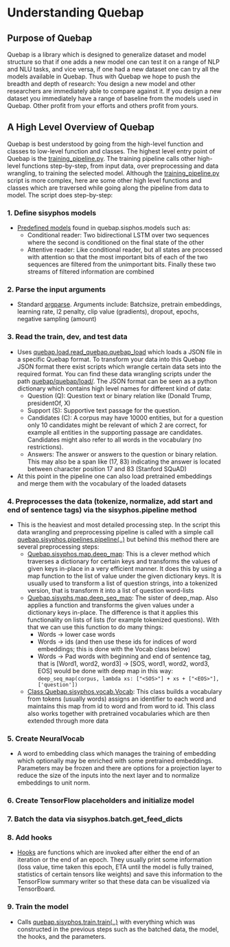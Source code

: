 # Understanding Quebap

## Purpose of Quebap
Quebap is a library which is designed to generalize dataset and model structure so that if one adds a new model one can test it on a range of NLP and NLU tasks, and vice versa, if one had a new dataset one can try all the models available in Quebap. Thus with Quebap we hope to push the breadth and depth of research: You design a new model and other researchers are immediately able to compare against it. If you design a new dataset you immediately have a range of baseline from the models used in Quebap. Other profit from your efforts and others profit from yours.

## A High Level Overview of Quebap
Quebap is best understood by going from the high-level function and classes to low-level function and classes. The highest level entry point of Quebap is the [training_pipeline.py](../quebap/training_pipeline.py). The training pipeline calls other high-level functions step-by-step, from input data, over preprocessing and data wrangling, to training the selected model. Although the [training_pipeline.py](../quebap/training_pipeline.py) script is more complex, here are some other high level functions and classes which are traversed while going along the pipeline from data to model.
   The script does step-by-step:
### 1. Define sisyphos models
- [Predefined models](../quebap/sisyphos/models.py) found in quebap.sisphos.models such as:
  - Conditional reader: Two bidirectional LSTM over two sequences where the second is conditioned on the final state of the other
  - Attentive reader: Like conditional reader, but all states are processed with attention so that the most important bits of each of the two sequences are filtered from the unimportant bits. Finally these two streams of filtered information are combined
### 2. Parse the input arguments
- Standard [argparse](https://docs.python.org/3/library/argparse.html). Arguments include: Batchsize, pretrain embeddings, learning rate, l2 penalty, clip value (gradients), dropout, epochs, negative sampling (amount)
### 3. Read the train, dev, and test data
- Uses [quebap.load.read_quebap.quebap_load](../quebap/load/read_quebap.py) which loads a JSON file in a specific Quebap format. To transform your data into this Quebap JSON format there exist scripts which wrangle certain data sets into the required format. You can find these data wrangling scripts under the path [quebap/quebap/load/](..quebap/load). The JSON format can be seen as a python dictionary which contains high level names for different kind of data:
  - Question (Q): Question text or binary relation like (Donald Trump, presidentOf, X)
  - Support (S): Supportive text passage for the question. 
  - Candidates (C): A corpus may have 10000 entities, but for a question only 10 candidates might be relevant of which 2 are correct, for example all entities in the supporting passage are candidates. Candidates might also refer to all words in the vocabulary (no restrictions).
  - Answers: The answer or answers to the question or binary relation. This may also be a span like (17, 83) indicating the answer is located between character position 17 and 83 (Stanford SQuAD)
- At this point in the pipeline one can also load pretrained embeddings and merge them with the vocabulary of the loaded datasets
### 4. Preprocesses the data (tokenize, normalize, add  start and end of sentence tags) via the sisyphos.pipeline method
- This is the heaviest and most detailed processing step. In the script this data wrangling and preprocessing pipeline is called with a simple call [quebap.sisyphos.pipelines.pipeline(..)](..quebap/sisyphos/pipelines.py) but behind this method there are several preprocessing steps:
  - [Quebap.sisyphos.map.deep_map](..quebap/sisyphos/map.py): This is a clever method which traverses a dictionary for certain keys and transforms the values of given keys in-place in a very efficient manner. It does this by using a map function to the list of value under the given dictionary keys. It is usually used to transform a list of question strings, into a tokenized version, that is transform it into a list of question word-lists
  - [Quebap.sisyphs.map.deep_seq_map](..quebap/sisyphos/map.py): The sister of deep_map. Also applies a function and transforms the given values under a dictionary keys in-place. The difference is that it applies this functionality on lists of lists (for example tokenized questions). With that we can use this function to do many things:
    - Words -> lower case words
    - Words -> ids (and then use these ids for indices of word embeddings; this is done with the Vocab class below)
    - Words -> Pad words with beginning and end of sentence tag, that is 
[Word1, word2, word3] -> [SOS, word1, word2, word3, EOS] would be done with deep map in this way:
`deep_seq_map(corpus, lambda xs: ["<SOS>"] + xs + ["<EOS>"], ['question'])`
  - [Class Quebap.sisyphos.vocab.Vocab](..quebap/sisyphos/vocab.py): This class builds a vocabulary from tokens (usually words) assigns an identifier to each word and maintains this map from id to word and from word to id. This class also works together with pretrained vocabularies which are then extended through more data

### 5. Create NeuralVocab
- A word to embedding class which manages the training of embedding which optionally may be enriched with some pretrained embeddings. Parameters may be frozen and there are options for a projection layer to reduce the size of the inputs into the next layer and to normalize embeddings to unit norm.
  
### 6. Create TensorFlow placeholders and initialize model
### 7. Batch the data via sisyphos.batch.get_feed_dicts
### 8. Add hooks
- [Hooks](..quebap/sisyphos/hooks.py) are functions which are invoked after either the end of an iteration or the end of an epoch. They usually print some information (loss value, time taken this epoch, ETA until the model is fully trained, statistics of certain tensors like weights) and save this information to the TensorFlow summary writer so that these data can be visualized via TensorBoard.
### 9. Train the model
- Calls [quebap.sisyphos.train.train(..)](..quebap/sisyphos/train.py) with everything which was constructed in the previous steps such as the batched data, the model, the hooks, and the parameters.
